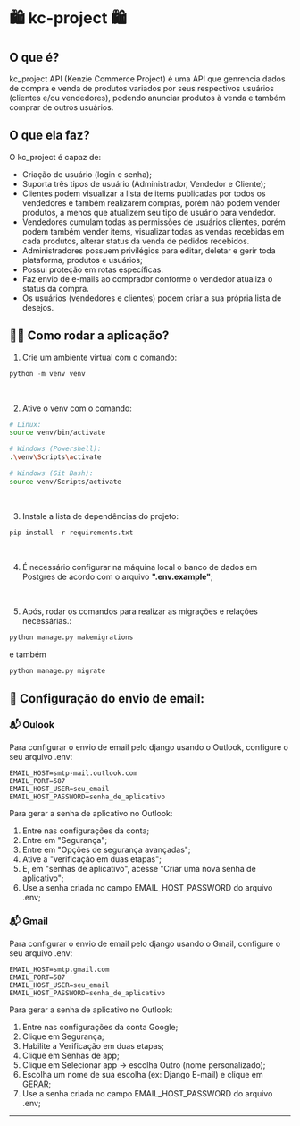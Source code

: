 # 🛍 kc-project 🛍

## O que é?
kc_project API (Kenzie Commerce Project) é uma API que genrencia dados de compra e venda de produtos variados por seus respectivos usuários (clientes e/ou vendedores), podendo anunciar produtos à venda e também comprar de outros usuários.

## O que ela faz?
O kc_project é capaz de:

- Criação de usuário (login e senha);
- Suporta três tipos de usuário (Administrador, Vendedor e Cliente);
- Clientes podem visualizar a lista de items publicadas por todos os vendedores e também realizarem compras, porém não podem vender produtos, a menos que atualizem seu tipo de usuário para vendedor.
- Vendedores cumulam todas as permissões de usuários clientes, porém podem também vender items, visualizar todas as vendas recebidas em cada produtos, alterar status da venda de pedidos recebidos.
- Administradores possuem privilégios para editar, deletar e gerir toda plataforma, produtos e usuários;
- Possui proteção em rotas específicas.
- Faz envio de e-mails ao comprador conforme o vendedor atualiza o status da compra.
- Os usuários (vendedores e clientes) podem criar a sua própria lista de desejos.

## 🧑‍💻 Como rodar a aplicação?

1. Crie um ambiente virtual com o comando:

```python
python -m venv venv
```

<br>

2. Ative o venv com o comando:

```bash
# Linux:
source venv/bin/activate

# Windows (Powershell):
.\venv\Scripts\activate

# Windows (Git Bash):
source venv/Scripts/activate


```

<br>

3. Instale a lista de dependências do projeto:

```python
pip install -r requirements.txt
```

<br>

4. É necessário configurar na máquina local o banco de dados em Postgres de acordo com o arquivo **".env.example"**;

<br>

5. Após, rodar os comandos para realizar as migrações e relações necessárias.:

```python
python manage.py makemigrations
```

e também

```python
python manage.py migrate
```


## 📨 Configuração do envio de email:

### 📬 Oulook 

Para configurar o envio de email pelo django usando o Outlook, configure o seu arquivo .env:
```properties
EMAIL_HOST=smtp-mail.outlook.com
EMAIL_PORT=587
EMAIL_HOST_USER=seu_email
EMAIL_HOST_PASSWORD=senha_de_aplicativo
```

Para gerar a senha de aplicativo no Outlook:
1. Entre nas configurações da conta;
2. Entre em "Segurança";
3. Entre em "Opções de segurança avançadas";
4. Ative a "verificação em duas etapas";
5. E, em "senhas de aplicativo", acesse "Criar uma nova senha de aplicativo";
6. Use a senha criada no campo EMAIL_HOST_PASSWORD do arquivo .env;

### 📬 Gmail
Para configurar o envio de email pelo django usando o Gmail, configure o seu arquivo .env:
```properties
EMAIL_HOST=smtp.gmail.com
EMAIL_PORT=587
EMAIL_HOST_USER=seu_email
EMAIL_HOST_PASSWORD=senha_de_aplicativo
```

Para gerar a senha de aplicativo no Outlook:
1. Entre nas configurações da conta Google;
2. Clique em Segurança;
3. Habilite a Verificação em duas etapas;
4. Clique em Senhas de app;
5. Clique em Selecionar app -> escolha Outro (nome personalizado);
6. Escolha um nome de sua escolha (ex: Django E-mail) e clique em GERAR;
7. Use a senha criada no campo EMAIL_HOST_PASSWORD do arquivo .env;
***
